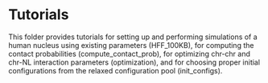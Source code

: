 # Tutorials

This folder provides tutorials for setting up and performing simulations of a human nucleus using existing parameters (HFF_100KB), for computing the contact probabilities (compute_contact_prob), for optimizing chr-chr and chr-NL interaction parameters (optimization), and for choosing proper initial configurations from the relaxed configuration pool (init_configs).

